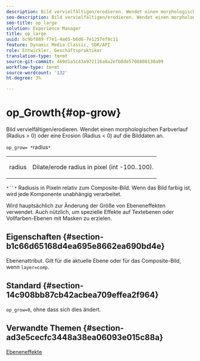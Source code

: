 ```yaml
---
description: Bild vervielfältigen/erodieren. Wendet einen morphologischen Farbverlauf (Radius > 0) oder eine Erosion (Radius < 0) auf die Bilddaten an.
seo-description: Bild vervielfältigen/erodieren. Wendet einen morphologischen Farbverlauf (Radius > 0) oder eine Erosion (Radius < 0) auf die Bilddaten an.
seo-title: op_large
solution: Experience Manager
title: op_large
uuid: bc9bf889-f7e1-4a65-b6d6-7e1257ef8c11
feature: Dynamic Media Classic, SDK/API
role: Entwickler, Geschäftspraktiker
translation-type: tm+mt
source-git-commit: 469d1a5c43a972116a8a2efb0de5708800130a99
workflow-type: tm+mt
source-wordcount: '132'
ht-degree: 3%

---
```



# op_Growth{#op-grow}

Bild vervielfältigen/erodieren. Wendet einen morphologischen Farbverlauf (Radius > 0) oder eine Erosion (Radius &lt; 0) auf die Bilddaten an.

`op_grow= *`radius`*`

<table id="simpletable_3BAA4523D29E447FA7A4C9009B3E8344"> 
 <tr class="strow"> 
  <td class="stentry"> <p><span class="codeph"><span class="varname"> radius</span></span> </p> </td> 
  <td class="stentry"> <p>Dilate/erode radius in pixel (int -100..100). </p></td> 
 </tr> 
</table>

`*``*` Radiusis in Pixeln relativ zum Composite-Bild. Wenn das Bild farbig ist, wird jede Komponente unabhängig verarbeitet.

Wird hauptsächlich zur Änderung der Größe von Ebeneneffekten verwendet. Auch nützlich, um spezielle Effekte auf Textebenen oder Vollfarben-Ebenen mit Masken zu erzielen.

## Eigenschaften {#section-b1c66d65168d4ea695e8662ea690bd4e}

Ebenenattribut. Gilt für die aktuelle Ebene oder für das Composite-Bild, wenn `layer=comp`.

## Standard {#section-14c908bb87cb42acbea709effea2f964}

`op_grow=0`, ohne dass sich dies ändert.

## Verwandte Themen {#section-ad3e5cecfc3448a38ea06093e015c88a}

[Ebeneneffekte](../../../../../is-api/http-ref/image-serving-api-ref/c-http-protocol-reference/c-syntax-and-features/r-layer-effects.md#reference-82a6b5311b3d4471ad2799adb3b2201c)
